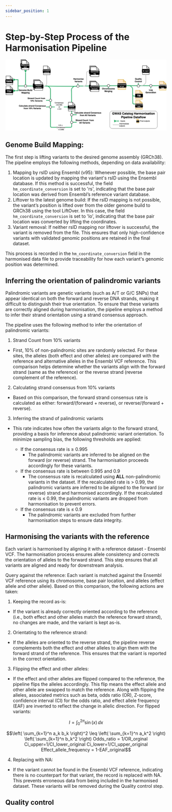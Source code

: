 ```yaml
---
sidebar_position: 1
---
```


# Step-by-Step Process of the Harmonisation Pipeline
![nextflow workflow](../img/Harmonisation.jpg)

## Genome Build Mapping: 
The first step is lifting variants to the desired genome assembly (GRCh38). The pipeline employs the following methods, depending on data availability:
1. Mapping by rsID using Ensembl (v95): Whenever possible, the base pair location is updated by mapping the variant's rsID using the Ensembl database. If this method is successful, the field `hm_coordinate_conversion` is set to 'rs', indicating that the base pair location was derived from Ensembl’s reference variant database.
2. Liftover to the latest genome build: If the rsID mapping is not possible, the variant’s position is lifted over from the older genome build to GRCh38 using the tool LiftOver. In this case, the field `hm_coordinate_conversion` is set to 'lo', indicating that the base pair location was converted by lifting the coordinates.
3. Variant removal: If neither rsID mapping nor liftover is successful, the variant is removed from the file. This ensures that only high-confidence variants with validated genomic positions are retained in the final dataset.

This process is recorded in the `hm_coordinate_conversion` field in the harmonised data file to provide traceability for how each variant's genomic position was determined. 

## Inferring the orientation of palindromic variants
Palindromic variants are genetic variants (such as A/T or G/C SNPs) that appear identical on both the forward and reverse DNA strands, making it difficult to distinguish their true orientation. To ensure that these variants are correctly aligned during harmonisation, the pipeline employs a method to infer their strand orientation using a strand consensus approach.

The pipeline uses the following method to infer the orientation of palindromic variants:
1. Strand Count from 10% variants

* First, 10% of non-palindromic sites are randomly selected. For these sites, the alleles (both effect and other alleles) are compared with the reference and alternative alleles in the Ensembl VCF reference. This comparison helps determine whether the variants align with the forward strand (same as the reference) or the reverse strand (reverse complement of the reference).

2. Calculating strand consensus from 10% variants
* Based on this comparison, the forward strand consensus rate is calculated as either: forward/(forward + reverse), or reverse/(forward + reverse).

3. Inferring the strand of palindromic variants
* This rate indicates how often the variants align to the forward strand, providing a basis for inference about palindromic variant orientation. To minimize sampling bias, the following thresholds are applied:

  - If the consensus rate is ≥ 0.995
    - The palindromic variants are inferred to be aligned on the forward (or reverse) strand. The harmonisation proceeds accordingly for these variants.
  - If the consensus rate is between 0.995 and 0.9 
    - The consensus rate is recalculated using **ALL** non-palindromic variants in the dataset. If the recalculated rate is > 0.99, the palindromic variants are inferred to be aligned to the forward (or reverse) strand and harmonised accordingly. If the recalculated rate is ≤ 0.99, the palindromic variants are dropped from harmonisation to prevent errors.
  - If the consensus rate is ≤ 0.9
    - The palindromic variants are excluded from further harmonisation steps to ensure data integrity.

## Harmonising the variants with the reference
Each variant is harmonised by aligning it with a reference dataset - Ensembl VCF. The harmonisation process ensures allele consistency and corrects the orientation of alleles to the forward strand. This step ensures that all variants are aligned and ready for downstream analysis.

Query against the reference: Each variant is matched against the Ensembl VCF reference using its chromosome, base pair location, and alleles (effect allele and other allele). Based on this comparison, the following actions are taken:
1. Keeping the record as-is:
* If the variant is already correctly oriented according to the reference (i.e., both effect and other alleles match the reference forward strand), no changes are made, and the variant is kept as-is.
2. Orientating to the reference strand:
* If the alleles are oriented to the reverse strand, the pipeline reverse complements both the effect and other alleles to align them with the forward strand of the reference. This ensures that the variant is reported in the correct orientation.
3. Flipping the effect and other alleles:
* If the effect and other alleles are flipped compared to the reference, the pipeline flips the alleles accordingly. This flip means the effect allele and other allele are swapped to match the reference. Along with flipping the alleles, associated metrics such as beta, odds ratio (OR), Z-score, confidence interval (CI) for the odds ratio, and effect allele frequency (EAF) are inverted to reflect the change in allelic direction.
For flipped variants:

$$
I = \int_0^{2\pi} \sin(x)\,dx
$$

```math
\left( \sum_{k=1}^n a_k b_k \right)^2 \leq \left( \sum_{k=1}^n a_k^2 \right) \left( \sum_{k=1}^n b_k^2 \right)
Odds_ratio = 1/OR_orginal
Ci_upper=1/CI_lower_original
Ci_lower=1/CI_upper_original
Effect_allele_frequency = 1-EAF_original
```
4. Replacing with NA:
* If the variant cannot be found in the Ensembl VCF reference, indicating there is no counterpart for that variant, the record is replaced with NA. This prevents erroneous data from being included in the harmonised dataset. These variants will be removed during the Quality control step.


## Quality control
